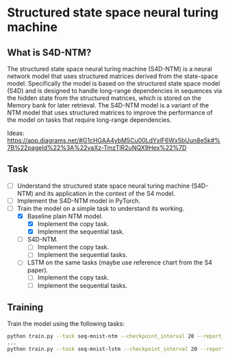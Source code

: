 # Structured state space neural turing machine

## What is S4D-NTM?
The structured state space neural turing machine (S4D-NTM) is a neural network model that uses structured matrices derived from the state-space model. Specifically the model is based on the structured state space model (S4D) and is designed to handle long-range dependencies in sequences via the hidden state from the structured matrices, which is stored on the Memory bank for later retrieval. The S4D-NTM model is a variant of the NTM model that uses structured matrices to improve the performance of the model on tasks that require long-range dependencies.

Ideas: https://app.diagrams.net/#G1cHGAA4ybM5Cu00LdYxlF6Wx5bUun8e5k#%7B%22pageId%22%3A%22vaXz-TmzTlR2uNQX9Hex%22%7D

## Task
- [ ] Understand the structured state space neural turing machine (S4D-NTM) and its application in the context of the S4 model.
- [ ] Implement the S4D-NTM model in PyTorch.
- [ ] Train the model on a simple task to understand its working.
  - [x] Baseline plain NTM model.
    - [x] Implement the copy task.
    - [x] Implement the sequential task.
  - [ ] S4D-NTM.
    - [ ] Implement the copy task.
    - [ ] Implement the sequential tasks.
  - [ ] LSTM on the same tasks (maybe use reference chart from the S4 paper).
    - [ ] Implement the copy task.
    - [ ] Implement the sequential tasks.

## Training
Train the model using the following tasks:
```bash
python train.py --task seq-mnist-ntm --checkpoint_interval 20 --report_interval 10 -pbatch_size=64 --epochs=1 --validation_interval=0 --seed 1000
...
python train.py --task seq-mnist-lstm --checkpoint_interval 20 --report_interval 10 -pbatch_size=64 --epochs=100 --validation_interval=0 --seed 1000
```